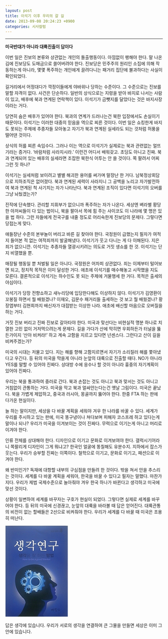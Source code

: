 ```yaml
---
layout: post
title: 이석기 이후 우리의 갈 길
date: 2013-09-08 20:24:23 +0900
categories: 시사칼럼
---
```


**** 

  **미국반대가 아니라 대륙진출이 답이다**

  


이번 일은 진보의 본류와 상관없는 개인의 돌출행동이다. 아낌없이 팽해야 한다. 말 나온 김에 진보당도 도매금으로 쓸어버려야 한다. 진보당은 민주주의 원리인 소집에 의해 작동하는게 아니라, 몇몇 폭주하는 개인에게 끌려다니는 패거리 집단에 불과하다는 사실이 확인되었다. 

  


길거리에서 어정대다가 깍정이들에게 야바위나 당하는 수준이다. 그 수준으로는 진보를 말할 자격이 없다. 사건은 단순하다. 일반의 상식으로는 지령을 받아 바지로 나서는 사람이 있고, 배후에 북과 연계된 연락책이 있다. 이석기가 금뺏지를 달았다는 것은 바지사장이라는 거다. 

  


당연히 숨은 배후가 있어야 한다. 북과의 연계가 드러나는건 북한 입장에서도 손실이기 때문이다. 이석기는 이러한 대중의 믿음을 역으로 찌른 것이다. 이번 일은 쇼킹한게 바지도 못되는 주제에 추종자들 모아놓고 자기가 북과 연계된 실세라도 되는 것처럼 허풍을 떨어댄 것이다. 

  


상식의 허를 찌른 속임수다. 그러나 이는 역으로 이석기가 실제로는 북과 관련없는 얼뜨기라는 증거다. ‘바람처럼 사라지시라.’ 이런건 어디서 배워갖고. 초딩도 아니고 진짜. 북과 연계되어 있는 배후의 실세라면 조잡한 북한식 어투는 안 쓸 것이다. 쪽 팔려서 어찌 그런 짓 하나? 

  


이석기는 실세처럼 보이려고 별별 해괴한 용어를 써가며 말장난 한 거다. 남북정상회담으로 지하조직은 없어졌다. 북과 연계된 세력이 사라지니 그 공백을 노리고 자가발전하여 북과 연계된 척 사기치는 자가 나타난다. 북과 연계된 조직이 있다면 이석기의 오버를 그냥 놔뒀겠는가? 

  


진작에 단속했다. 관리할 지휘부가 없으니까 폭주하는 자가 나온다. 세상엔 벼라별 황당한 아저씨들이 다 있는 법이니, 북을 팔아서 목에 힘 주는 사이코도 이 나라에 몇 명은 있을 법 하다. 그런 자들에게 전국구를 내줄 정도로 어리숙한게 진보당의 문제다. 그렇다면 당접는게 맞다. 

  


애들장난 수준의 본부놀이 버리고 바른 길 찾아야 한다. 국정원이 급했는지 필자가 여적지 들어본 적 없는 여적죄까지 발굴해냈다. 이석기가 웃고 다니는 게 다 이해된다. 지은 죄가 없으니깐. 이석기는 추종자들 열광시키려는 의도로 거짓 생쇼를 한 것. 이석기는 단지 비열했을 뿐. 

  


매장될 행동일 뿐 처벌될 일은 아니다. 국정원은 어차피 상관없다. 죄는 이제부터 털어보면 되고, 정치적 목적은 이미 달성한 거다. 애초에 이석기를 매수해놓고 시작했을 지도 모른다. 결론적으로 이석기는 하수인도 못 되는 주제에 거물행세 한 거다. 목적은 출세의 야심이다. 

  


이석기가 당장 전향쇼하고 새누리당에 입당한다해도 이상하지 않다. 이석기가 김영환이 꼬봉질 하면서 뭘 배웠겠나? 이재오, 김문수 패거리들 출세하는 것 보고 뭘 배웠겠나? 황장엽부터 김현희까지 배신자가 대접받는 이상한 나라. 애초에 배신할 마음으로 오버질을 하는 거다. 

  


거짓 진보 버리고 진짜 진보로 갈아타야 한다. 미국과 맞선다는 비현실적 명분 하나로 치열한 고민 없이 거저먹으려는게 문제다. 길을 가다가 산에 막히면 우회하든가 터널을 뚫든가이지 ‘산아 비켜라!’ 하고 계속 고함을 지르고 있다면 넌센스다. 그런다고 산이 길을 비켜주겠는가?

  


미국의 시대는 저물고 있다. 지는 해를 향해 고함지르면서 자기가 소리질러 해를 쫓아냈다고 우긴다. 등 뒤의 미국을 막을게 아니라 눈앞의 대륙으로 진출할 때다. NO가 아니라 YES를 말할 수 있어야 진짜다. 상대방 수에 응수나 할 것이 아니라 흉중의 자기계획이 있어야 진짜다.

  


우리는 북을 통과하여 중러로 간다. 북과 손잡는 것도 아니고 북과 맞서는 것도 아니고 거침없이 관통하는 거다. 미국을 막고 북과 얼싸안는다는건 옛날 그림이다. 미국은 끝났다. 북을 가볍게 제압하고, 중국과 러시아, 몽골까지 뚫어야 한다. 한중 FTA 하는 판에 다가온 현실이다. 

  


늘 하는 말이지만, 세상을 다 바꿀 계획을 세워야 겨우 한 나라를 바꿀 수 있다. 세계가 우리를 주시하고 있는 판에, 미국 똥구녕이나 쳐다보며 피해자 코스프레 하고 있다는게 말이나 되나? 우리가 미국을 이겨보이는 것이 진짜다. 무력으로 이기는게 아니고 머리로 이겨야 한다. 

  


인류 전체를 상대해야 한다. 디자인으로 이기고 문화로 이겨보여야 한다. 갤럭시기어라니 쪽팔리게 디자인이 그게 뭐냐고? 한국인 얼굴에 똥칠해도 유분수지. 지하에서 잡스가 웃는다. 우리가 승부할 진짜는 이쪽이다. 철학으로 이기고, 문화로 이기고, 패션으로 이겨야 한다.

  


왜 반미인가? 독재에 대항할 내부의 구심점을 만들려 한 것이다. 밖을 쳐서 안을 추스리는 것이다. 세계를 다 바꿀 계획을 세워야, 한국을 바꿀 수 있다고 필자는 말했다. 마찬가지다. 우리가 제법 국제수준으로 놀아줘야 겨우 한국 하나가 바뀐다고 생각하고 미국에 맞선 것이다. 

  


상황이 일변하여 세계를 바꾸자는 구호가 현실이 되었다. 그렇다면 실제로 세계를 바꾸어야 한다. 등 뒤의 미국에 신경끊고, 눈앞의 대륙을 바라볼 때 답은 얻어진다. 대륙관통의 비전이 없는 할배들은 2선으로 비켜줘야 한다. 우리가 세계를 다 바꿀 때 미국은 조용히 떠난다. 

  


  



<img src="files/attach/images/199/627/386/1234.JPG" alt="1234.JPG" width="200" height="291" />   




답은 생각에 있습니다. 우리가 서로의 생각을 연결하여 큰 그물을 만들면 세상은 이미 그 안에 있습니다.